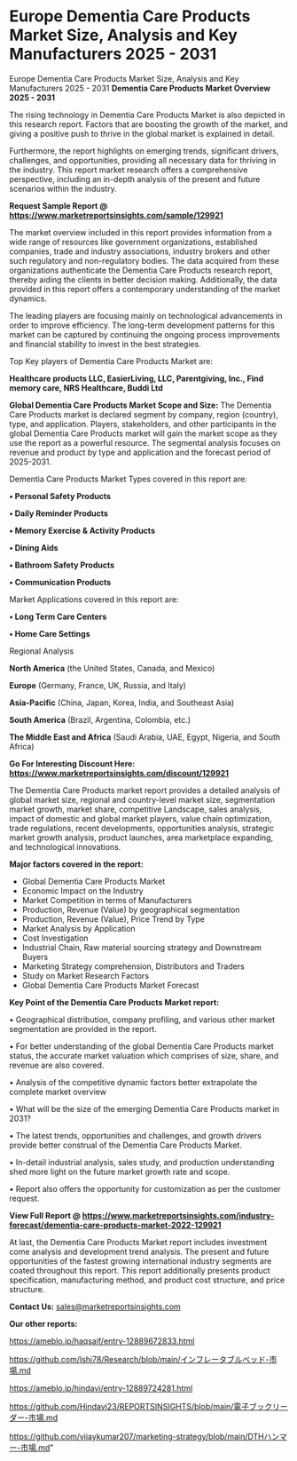 # Europe Dementia Care Products Market Size, Analysis and Key Manufacturers 2025 - 2031
Europe Dementia Care Products Market Size, Analysis and Key Manufacturers 2025 - 2031
<Strong> Dementia Care Products Market Overview 2025 - 2031</strong>

The rising technology in Dementia Care Products Market is also depicted in this research report. Factors that are boosting the growth of the market, and giving a positive push to thrive in the global market is explained in detail.

Furthermore, the report highlights on emerging trends, significant drivers, challenges, and opportunities, providing all necessary data for thriving in the industry. This report market research offers a comprehensive perspective, including an in-depth analysis of the present and future scenarios within the industry.

<strong>Request Sample Report @ <a href=https://www.marketreportsinsights.com/sample/129921>https://www.marketreportsinsights.com/sample/129921</a></strong>

The market overview included in this report provides information from a wide range of resources like government organizations, established companies, trade and industry associations, industry brokers and other such regulatory and non-regulatory bodies. The data acquired from these organizations authenticate the Dementia Care Products research report, thereby aiding the clients in better decision making. Additionally, the data provided in this report offers a contemporary understanding of the market dynamics.

The leading players are focusing mainly on technological advancements in order to improve efficiency. The long-term development patterns for this market can be captured by continuing the ongoing process improvements and financial stability to invest in the best strategies.

Top Key players of Dementia Care Products Market are:

<strong>Healthcare products LLC, EasierLiving, LLC, Parentgiving, Inc., Find memory care, NRS Healthcare, Buddi Ltd</strong>

<strong><b>Global Dementia Care Products Market Scope and Size:</b></strong>
The Dementia Care Products market is declared segment by company, region (country), type, and application. Players, stakeholders, and other participants in the global Dementia Care Products market will gain the market scope as they use the report as a powerful resource. The segmental analysis focuses on revenue and product by type and application and the forecast period of 2025-2031.

Dementia Care Products Market Types covered in this report are:

<strong>• Personal Safety Products

• Daily Reminder Products

• Memory Exercise & Activity Products

• Dining Aids

• Bathroom Safety Products

• Communication Products</strong>

Market Applications covered in this report are:

<strong>• Long Term Care Centers

• Home Care Settings</strong> 

Regional Analysis

<strong>North America</strong> (the United States, Canada, and Mexico)

<strong>Europe</strong> (Germany, France, UK, Russia, and Italy)

<strong>Asia-Pacific</strong> (China, Japan, Korea, India, and Southeast Asia)

<strong>South America</strong> (Brazil, Argentina, Colombia, etc.)

<strong>The Middle East and Africa</strong> (Saudi Arabia, UAE, Egypt, Nigeria, and South Africa)

<strong>Go For Interesting Discount Here: <a href=https://www.marketreportsinsights.com/discount/129921>https://www.marketreportsinsights.com/discount/129921</a></strong>

The Dementia Care Products market report provides a detailed analysis of global market size, regional and country-level market size, segmentation market growth, market share, competitive Landscape, sales analysis, impact of domestic and global market players, value chain optimization, trade regulations, recent developments, opportunities analysis, strategic market growth analysis, product launches, area marketplace expanding, and technological innovations.

<strong><b>Major factors covered in the report:</b></strong>
<ul>
  <li>Global Dementia Care Products Market </li>
  <li>Economic Impact on the Industry</li>
  <li>Market Competition in terms of Manufacturers</li>
  <li>Production, Revenue (Value) by geographical segmentation</li>
  <li>Production, Revenue (Value), Price Trend by Type</li>
  <li>Market Analysis by Application</li>
  <li>Cost Investigation</li>
  <li>Industrial Chain, Raw material sourcing strategy and Downstream Buyers</li>
  <li>Marketing Strategy comprehension, Distributors and Traders</li>
  <li>Study on Market Research Factors</li>
  <li>Global Dementia Care Products Market Forecast</li>
</ul>

<strong><b>Key Point of the Dementia Care Products Market report:</b></strong>

• Geographical distribution, company profiling, and various other market segmentation are provided in the report.

• For better understanding of the global Dementia Care Products market status, the accurate market valuation which comprises of size, share, and revenue are also covered.

• Analysis of the competitive dynamic factors better extrapolate the complete market overview

• What will be the size of the emerging Dementia Care Products market in 2031?

• The latest trends, opportunities and challenges, and growth drivers provide better construal of the Dementia Care Products Market.

• In-detail industrial analysis, sales study, and production understanding shed more light on the future market growth rate and scope.

• Report also offers the opportunity for customization as per the customer request.

<strong><b>View Full Report @ <a href=https://www.marketreportsinsights.com/industry-forecast/dementia-care-products-market-2022-129921>https://www.marketreportsinsights.com/industry-forecast/dementia-care-products-market-2022-129921</a></b></strong>


At last, the Dementia Care Products Market report includes investment come analysis and development trend analysis. The present and future opportunities of the fastest growing international industry segments are coated throughout this report. This report additionally presents product specification, manufacturing method, and product cost structure, and price structure.

<strong>Contact Us:</strong>
sales@marketreportsinsights.com

<strong>Our other reports:</strong>

<a href=https://ameblo.jp/haqsaif/entry-12889672833.html>https://ameblo.jp/haqsaif/entry-12889672833.html</a>

<a href=https://github.com/Ishi78/Research/blob/main/インフレータブルベッド-市場.md>https://github.com/Ishi78/Research/blob/main/インフレータブルベッド-市場.md</a>

<a href=https://ameblo.jp/hindavi/entry-12889724281.html>https://ameblo.jp/hindavi/entry-12889724281.html</a>

<a href=https://github.com/Hindavi23/REPORTSINSIGHTS/blob/main/電子ブックリーダー-市場.md>https://github.com/Hindavi23/REPORTSINSIGHTS/blob/main/電子ブックリーダー-市場.md</a>

<a href=https://github.com/vijaykumar207/marketing-strategy/blob/main/DTHハンマー-市場.md>https://github.com/vijaykumar207/marketing-strategy/blob/main/DTHハンマー-市場.md</a>"
